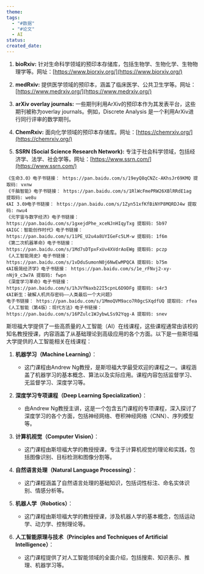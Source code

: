 ```yaml
---
theme: 
tags:
  - "#数据"
  - "#论文"
  - AI
status: 
created_date:
---
```


1. **bioRxiv:** 针对生命科学领域的预印本存储库，包括生物学、生物化学、生物物理学等。网址：[https://www.biorxiv.org/](https://www.biorxiv.org/)
    
2. **medRxiv:** 提供医学领域的预印本，涵盖了临床医学、公共卫生学等。网址：[https://www.medrxiv.org/](https://www.medrxiv.org/)
    
3. **arXiv overlay journals:** 一些期刊利用ArXiv的预印本作为其发表平台，这些期刊被称为overlay journals。例如，Discrete Analysis 是一个利用ArXiv进行同行评审的数学期刊。
    
4. **ChemRxiv:** 面向化学领域的预印本存储库。网址：[https://chemrxiv.org/](https://chemrxiv.org/)
    
5. **SSRN (Social Science Research Network):** 专注于社会科学领域，包括经济学、法学、社会学等。网址：[https://www.ssrn.com/](https://www.ssrn.com/)

```ad-info
《生命3.0》电子书链接： https://pan.baidu.com/s/19eyQ8qCNZc-AKhsJr69KMQ 提取码: vxnw
《千脑智能》电子书链接： https://pan.baidu.com/s/1RlWcFmePRW26XBlRRdE1ag 提取码: we8u
《AI 3.0》电子书链接： https://pan.baidu.com/s/1Zyn51xfKfBiNYP8MQRDJ4w 提取码: nwu4
《元宇宙与数字经济》电子书链接： https://pan.baidu.com/s/1gxejdPhe_xceNJnHIqyTxg 提取码: 5b97
《AIGC：智能创作时代》电子书链接： https://pan.baidu.com/s/11PE_U2u4a8UYIGeFc5LM-w 提取码: 1f6m
《第二次机器革命》电子书链接： https://pan.baidu.com/s/1Md7sDTpxFxUv4XVdrAoEWg 提取码: pczp
《人工智能简史》电子书链接： https://pan.baidu.com/s/1vDduSumonN0j6NwEwMPQCA 提取码: b75m
《AI极简经济学》电子书链接： https://pan.baidu.com/s/1e_rFNvj2-xy-nNj9_c3w7A 提取码: fwpn
《深度学习革命》电子书链接： https://pan.baidu.com/s/1hJVfNaxb22I5cpnL6D9DFg 提取码: s4r3
《AI新生：破解人机共存密码——人类最后一个大问题》
电子书链接： https://pan.baidu.com/s/1MmoQVM9aco7R0gcSXqdfUQ 提取码: rfea
《人工智能（第4版）：现代方法》电子书链接： https://pan.baidu.com/s/16PZulc1WJybwLSs92Yqg-A 提取码: snev

```


 斯坦福大学提供了一些高质量的人工智能（AI）在线课程，这些课程通常由该校的知名教授授课，内容涵盖了从基础理论到高级应用的各个方面。以下是一些斯坦福大学提供的人工智能相关在线课程：

1. **机器学习（Machine Learning）**：
   - 这门课程由Andrew Ng教授，是斯坦福大学最受欢迎的课程之一。课程涵盖了机器学习的基本概念、算法以及实际应用。课程内容包括监督学习、无监督学习、深度学习等。

2. **深度学习专项课程（Deep Learning Specialization）**：
   - 由Andrew Ng教授主讲，这是一个包含五门课程的专项课程，深入探讨了深度学习的各个方面，包括神经网络、卷积神经网络（CNN）、序列模型等。

3. **计算机视觉（Computer Vision）**：
   - 这门课程由斯坦福大学的教授授课，专注于计算机视觉的理论和实践，包括图像识别、目标检测和图像分割等。

4. **自然语言处理（Natural Language Processing）**：
   - 这门课程涵盖了自然语言处理的基础知识，包括词性标注、命名实体识别、情感分析等。

5. **机器人学（Robotics）**：
   - 这门课程由斯坦福大学的教授授课，涉及机器人学的基本概念，包括运动学、动力学、控制理论等。

6. **人工智能原理与技术（Principles and Techniques of Artificial Intelligence）**：
   - 这门课程提供了对人工智能领域的全面介绍，包括搜索、知识表示、推理、机器学习等。
